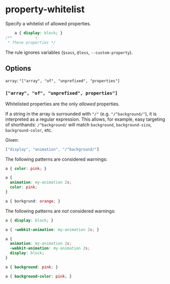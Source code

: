# property-whitelist

Specify a whitelist of allowed properties.

```css
    a { display: block; }
/**          ↑
 * These properties */
```

The rule ignores variables (`$sass`, `@less`, `--custom-property`).

## Options

`array`: `"["array", "of", "unprefixed", "properties"]`

### `["array", "of", "unprefixed", properties"]`

Whitelisted properties are the only *allowed* properties.

If a string in the array is surrounded with `"/"` (e.g. `"/^background/"`),
it is interpreted as a regular expression. This allows, for example,
easy targeting of shorthands: `/^background/` will match `background`,
`background-size`, `background-color`, etc.

Given:

```js
["display", "animation", "/^background/"]
```

The following patterns are considered warnings:


```css
a { color: pink; }
```

```css
a {
  animation: my-animation 2s;
  color: pink;
}
```

```css
a { borkgrund: orange; }
```

The following patterns are *not* considered warnings:

```css
a { display: block; }
```

```css
a { -webkit-animation: my-animation 2s; }
```

```css
a {
  animation: my-animation 2s;
  -webkit-animation: my-animation 2s;
  display: block;
}
```

```css
a { background: pink; }
```

```css
a { background-color: pink; }
```

